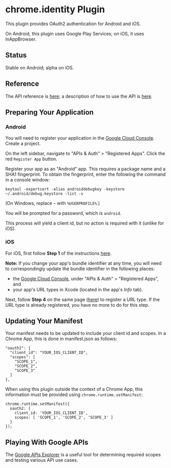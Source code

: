 # chrome.identity Plugin

This plugin provides OAuth2 authentication for Android and iOS.

On Android, this plugin uses Google Play Services; on iOS, it uses InAppBrowser.

## Status

Stable on Android; alpha on iOS.

## Reference

The API reference is [here](http://developer.chrome.com/apps/identity.html); a description of how to use the API is [here](http://developer.chrome.com/apps/app_identity.html).

## Preparing Your Application

### Android

You will need to register your application in the [Google Cloud Console](https://cloud.google.com/console).  Create a project.

On the left sidebar, navigate to "APIs & Auth" > "Registered Apps".  Click the red `Register App` button.

Register your app as an "Android" app.  This requires a package name and a SHA1 fingerprint.  To obtain the fingerprint, enter the following the command in a console window:

    keytool -exportcert -alias androiddebugkey -keystore ~/.android/debug.keystore -list -v

(On Windows, replace `~` with `%USERPROFILE%`.)

You will be prompted for a password, which is `android`.

This process will yield a client id, but no action is required with it (unlike for iOS).

### iOS

For iOS, first follow **Step 1** of the instructions [here](https://developers.google.com/+/mobile/ios/getting-started#step_1_creating_the_apis_console_project).

**Note:** If you change your app's bundle identifier at any time, you will need to correspondingly update the bundle identifier in the following places:

* the [Google Cloud Console](https://cloud.google.com/console), under "APIs & Auth" > "Registered Apps", and
* your app's URL types in Xcode (located in the app's *Info* tab).

Next, follow **Step 4** on the same page ([here](https://developers.google.com/+/mobile/ios/getting-started#step_4_add_a_url_type)) to register a URL type.  If the URL type is already registered, you have no more to do for this step.

## Updating Your Manifest

Your manifest needs to be updated to include your client id and scopes. In a Chrome App, this is done in manifest.json as follows:

    "oauth2": {
      "client_id": "YOUR_IOS_CLIENT_ID",
      "scopes": [
        "SCOPE_1",
        "SCOPE_2",
        "SCOPE_3"
      ]
    },

When using this plugin outside the context of a Chrome App, this information must be provided using `chrome.runtime.setManifest`:

    chrome.runtime.setManifest({
      oauth2: {
        client_id: 'YOUR_IOS_CLIENT_ID',
        scopes: [ 'SCOPE_1', 'SCOPE_2', 'SCOPE_3' ]
      }
    });

## Playing With Google APIs

The [Google APIs Explorer](https://developers.google.com/apis-explorer/) is a useful tool for determining required scopes and testing various API use cases.

